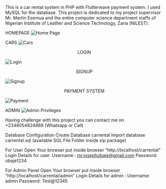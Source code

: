 This is a car rental system in PHP with Flutterwave payment system. I used MySQL for the database. This project is dedicated to my project supervisor Mr. Martin Esemua and the entire computer science department staffs of Nigerian Institute of Leather and Science Technology, Zaria (NILEST).

HOMEPAGE
![Home Page](https://github.com/Josephobaje/Car-Rental-System-with-Flutterwave-payment-system/assets/52328265/fa1e019c-1adc-434e-bd9b-48434a40d6a5)

CARS
![Cars](https://github.com/Josephobaje/Car-Rental-System-with-Flutterwave-payment-system/assets/52328265/6877153c-ba5c-4585-8ec5-cbd122db8dd9) 

<center>LOGIN</center>

![Login](https://github.com/Josephobaje/Car-Rental-System-with-Flutterwave-payment-system/assets/52328265/f64d2606-168e-4e14-97b7-ae139b154994)

<center>SIGNUP</center>

![Signup](https://github.com/Josephobaje/Car-Rental-System-with-Flutterwave-payment-system/assets/52328265/d14ebc1d-31a3-4ce9-961e-cedf3df308d5)

<center>PAYMENT SYSTEM</center>

![Payment](https://github.com/Josephobaje/Car-Rental-System-with-Flutterwave-payment-system/assets/52328265/97cc3cde-7529-426f-9ba5-79e053741318)

ADMIN
![Admin Privileges](https://github.com/Josephobaje/Car-Rental-System-with-Flutterwave-payment-system/assets/52328265/634149fd-bce9-4307-832d-11fefe813aba)



Having challenge with this project you can contact me on +2348054824889 (Whatsapp or Call)

Database Configuration
Create Database carrental
Import database carrental.sql (available SQL File Folder inside zip package)

For User
Open Your browser put inside browser “http://localhost/carrental”
Login Details for user:
Username : mr.josephobaje@gmail.com
Password: obaje1234

For Admin Panel
Open Your browser put inside browser “http://localhost/carrental/admin”
Login Details for admin :
Username: admin
Password: Test@12345
